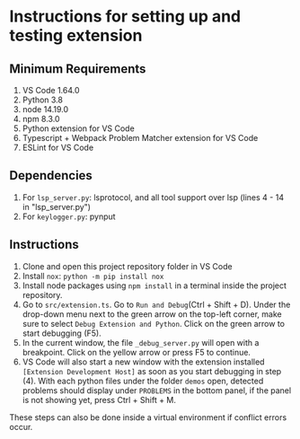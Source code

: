 # Instructions for setting up and testing extension

## Minimum Requirements
1. VS Code 1.64.0
2. Python 3.8
3. node 14.19.0
4. npm 8.3.0
5. Python extension for VS Code
6. Typescript + Webpack Problem Matcher extension for VS Code
7. ESLint for VS Code

## Dependencies
1. For `lsp_server.py`:
lsprotocol, and all tool support over lsp (lines 4 - 14 in "lsp_server.py")
2. For `keylogger.py`:
pynput

## Instructions
1. Clone and open this project repository folder in VS Code
2. Install `nox`: `python -m pip install nox`
3. Install node packages using `npm install` in a terminal inside the project repository.
4. Go to `src/extension.ts`. Go to `Run and Debug`(Ctrl + Shift + D). Under the drop-down menu next to the green arrow on the top-left corner, make sure to select `Debug Extension and Python`. Click on the green arrow to start debugging (F5).
5. In the current window, the file `_debug_server.py` will open with a breakpoint. Click on the yellow arrow or press F5 to continue.
6. VS Code will also start a new window with the extension installed `[Extension Development Host]` as soon as you start debugging in step (4). With each python files under the folder  `demos` open, detected problems should display under `PROBLEMS` in the bottom panel, if the panel is not showing yet, press Ctrl + Shift + M.

These steps can also be done inside a virtual environment if conflict errors occur. 

